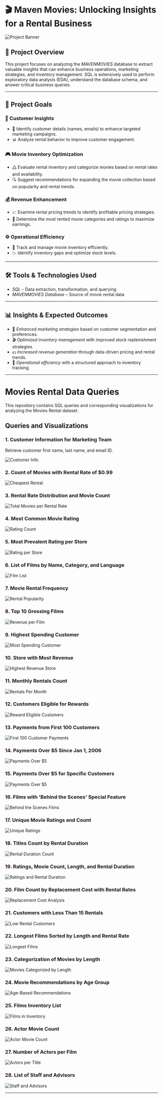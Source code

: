 # 🎬 Maven Movies: Unlocking Insights for a Rental Business

![Project Banner](https://github.com/Sayali821/Mavenmovies/blob/200eb076804152c5e1ba46638a60a3a5d01c34c1/banner.jpg)

## 📌 Project Overview
This project focuses on analyzing the *MAVENMOVIES* database to extract valuable insights that can enhance business operations, marketing strategies, and inventory management. SQL is extensively used to perform exploratory data analysis (EDA), understand the database schema, and answer critical business queries.


---

## 🎯 Project Goals

### 🛒 Customer Insights

- 📌 Identify customer details (names, emails) to enhance targeted marketing campaigns.
- 📊 Analyze rental behavior to improve customer engagement.

### 🎮 Movie Inventory Optimization

- 🛆 Evaluate rental inventory and categorize movies based on rental rates and availability.
- 🔍 Suggest recommendations for expanding the movie collection based on popularity and rental trends.

### 💰 Revenue Enhancement

- 📈 Examine rental pricing trends to identify profitable pricing strategies.
- 🎥 Determine the most rented movie categories and ratings to maximize earnings.

### ⚙️ Operational Efficiency

- 📌 Track and manage movie inventory efficiently.
- 📉 Identify inventory gaps and optimize stock levels.

---

## 🛠️ Tools & Technologies Used
- *SQL* – Data extraction, transformation, and querying
- *MAVENMOVIES Database* – Source of movie rental data

---

## 📊 Insights & Expected Outcomes
- 📢 *Enhanced marketing strategies* based on customer segmentation and preferences.
- 🎬 *Optimized inventory management* with improved stock replenishment strategies.
- 💵 *Increased revenue generation* through data-driven pricing and rental trends.
- 📌 *Operational efficiency* with a structured approach to inventory tracking.

---

# Movies Rental Data Queries

This repository contains SQL queries and corresponding visualizations for analyzing the Movies Rental dataset.

## Queries and Visualizations

### 1. Customer Information for Marketing Team
Retrieve customer first name, last name, and email ID.

![Customer Info](https://github.com/nehatayde/MAVENMOVIES/blob/main/code_output/EMAIL_ID_LIST.png)

### 2. Count of Movies with Rental Rate of $0.99
![Cheapest Rental](https://github.com/nehatayde/MAVENMOVIES/blob/main/code_output/CHEAPEST_RENTALS.png)

### 3. Rental Rate Distribution and Movie Count
![Total Movies per Rental Rate](https://github.com/nehatayde/MAVENMOVIES/blob/main/code_output/TOTAL_NUMBER_OF_MOVIES.png)

### 4. Most Common Movie Rating
![Rating Count](https://github.com/nehatayde/MAVENMOVIES/blob/main/code_output/RATING_WISE_COUNT.png)

### 5. Most Prevalent Rating per Store
![Rating per Store](https://github.com/nehatayde/MAVENMOVIES/blob/main/code_output/TOTAL_FILMS.png)

### 6. List of Films by Name, Category, and Language
![Film List](https://github.com/nehatayde/MAVENMOVIES/blob/main/code_output/CATEGORY_NAME.png)

### 7. Movie Rental Frequency
![Rental Popularity](https://github.com/nehatayde/MAVENMOVIES/blob/main/code_output/POPULARITY.png)

### 8. Top 10 Grossing Films
![Revenue per Film](https://github.com/nehatayde/MAVENMOVIES/blob/main/code_output/RENTALS_PER_MONTH.png)

### 9. Highest Spending Customer
![Most Spending Customer](https://github.com/nehatayde/MAVENMOVIES/blob/main/code_output/MOST_SPENDING_CUSTOMER.png)

### 10. Store with Most Revenue
![Highest Revenue Store](https://github.com/Athu087/Movies_rental/blob/1dfa0affc2a0cd10a1b955543baf23680ec0fcac/images/MOST_REVENUE.png)

### 11. Monthly Rentals Count
![Rentals Per Month](https://github.com/nehatayde/MAVENMOVIES/blob/main/code_output/RENTALS_PER_MONTH.png)

### 12. Customers Eligible for Rewards
![Reward Eligible Customers](https://github.com/nehatayde/MAVENMOVIES/blob/main/code_output/REWARD_VIA_PHONE.png)

### 13. Payments from First 100 Customers
![First 100 Customer Payments](https://github.com/nehatayde/MAVENMOVIES/blob/main/code_output/PAYMENT_DETAILS_FIRST_100.png)

### 14. Payments Over $5 Since Jan 1, 2006
![Payments Over $5](https://github.com/nehatayde/MAVENMOVIES/blob/main/code_output/OLD_CUSTOMER_OVER_5%24.png)

### 15. Payments Over $5 for Specific Customers
![Payments Over $5](https://github.com/nehatayde/MAVENMOVIES/blob/main/code_output/OLD_CUSTOMER_OVER_5%24.png)

### 16. Films with 'Behind the Scenes' Special Feature
![Behind the Scenes Films](https://github.com/nehatayde/MAVENMOVIES/blob/main/code_output/FILMS_WITH_SPECIAL_FEATURES.png)

### 17. Unique Movie Ratings and Count
![Unique Ratings](https://github.com/nehatayde/MAVENMOVIES/blob/main/code_output/RATINGWISE_MOVIES.png)

### 18. Titles Count by Rental Duration
![Rental Duration Count](https://github.com/nehatayde/MAVENMOVIES/blob/main/code_output/RENTAL_DURATIONWISE_MOVIES.png)

### 19. Ratings, Movie Count, Length, and Rental Duration
![Ratings and Rental Duration](https://github.com/nehatayde/MAVENMOVIES/blob/main/code_output/COMPARE_LENGTH.png)

### 20. Film Count by Replacement Cost with Rental Rates
![Replacement Cost Analysis](https://github.com/nehatayde/MAVENMOVIES/blob/main/code_output/RENTAL_VS_REPLACEMENT.png)

### 21. Customers with Less Than 15 Rentals
![Low Rental Customers](https://github.com/nehatayde/MAVENMOVIES/blob/main/code_output/NON_LOYAL_CUSTOMERS.png)

### 22. Longest Films Sorted by Length and Rental Rate
![Longest Films](https://github.com/nehatayde/MAVENMOVIES/blob/main/code_output/RENTAL_DURATIONWISE_MOVIES.png)

### 23. Categorization of Movies by Length
![Movies Categorized by Length](https://github.com/Athu087/Movies_rental/blob/1dfa0affc2a0cd10a1b955543baf23680ec0fcac/images/SLICED_BY_RENTAL_RATE.png)

### 24. Movie Recommendations by Age Group
![Age-Based Recommendations](https://github.com/Athu087/Movies_rental/blob/1dfa0affc2a0cd10a1b955543baf23680ec0fcac/images/FIT_FOR_RECOMMENDATION.png)

### 25. Films Inventory List
![Films in Inventory](https://github.com/Athu087/Movies_rental/blob/1dfa0affc2a0cd10a1b955543baf23680ec0fcac/images/FILMS_IN_INVENTORY.png)

### 26. Actor Movie Count
![Actor Movie Count](https://github.com/Athu087/Movies_rental/blob/1dfa0affc2a0cd10a1b955543baf23680ec0fcac/images/NO_OF_FILMS_BY_ACTOR.png)

### 27. Number of Actors per Film
![Actors per Title](https://github.com/Athu087/Movies_rental/blob/1dfa0affc2a0cd10a1b955543baf23680ec0fcac/images/ACTOR_ASSOCIATED_WITH_TITLE.png)

### 28. List of Staff and Advisors
![Staff and Advisors](https://github.com/Athu087/Movies_rental/blob/1dfa0affc2a0cd10a1b955543baf23680ec0fcac/images/UNION.png)

---

